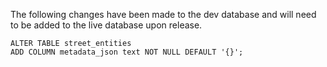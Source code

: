 The following changes have been made to the dev database and will need to be added to the live database upon release.

```
ALTER TABLE street_entities
ADD COLUMN metadata_json text NOT NULL DEFAULT '{}';
```
